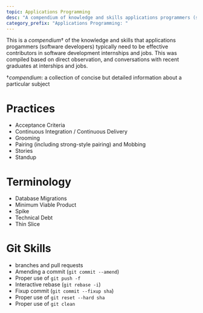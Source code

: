 ```yaml
---
topic: Applications Programming
desc: "A compendium of knowledge and skills applications programmers (software developers) need"
category_prefix: "Applications Programming: "
---
```


This is a _compendium_† of the knowledge and skills that applications progammers (software developers) typically need 
to be effective contributors in software development internships and jobs.    This was compiled based on 
direct observation, and conversations with recent graduates at interships and jobs.

†_compendium_: a collection of concise but detailed information about a particular subject

# Practices

* Acceptance Criteria
* Continuous Integration / Continuous Delivery
* Grooming
* Pairing (including strong-style pairing) and Mobbing
* Stories
* Standup

# Terminology

* Database Migrations
* Minimum Viable Product
* Spike
* Technical Debt
* Thin Slice

# Git Skills

* branches and pull requests
* Amending a commit (`git commit --amend`)
* Proper use of `git push -f`
* Interactive rebase (`git rebase -i`)
* Fixup commit (`git commit --fixup sha`)
* Proper use of `git reset --hard sha`
* Proper use of `git clean`
